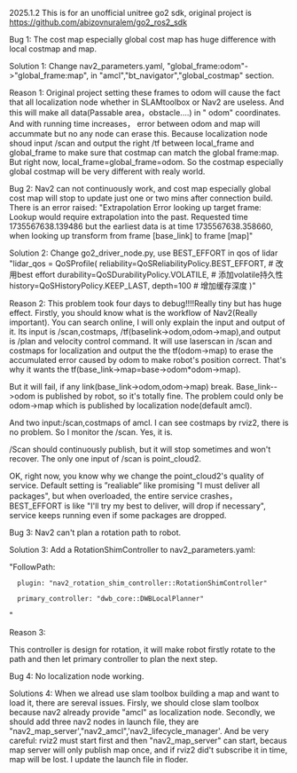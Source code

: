 2025.1.2
This is for an unofficial unitree go2 sdk, original project is https://github.com/abizovnuralem/go2_ros2_sdk


Bug 1:
  The cost map especially global cost map has huge difference with local costmap and map.

  
Solution 1:
  Change nav2_parameters.yaml, "global_frame:odom"->"global_frame:map", in "amcl","bt_navigator","global_costmap" section.




  
Reason 1: 
  Original project setting these frames to odom will cause the fact that all localization node whether in SLAMtoolbox or Nav2 are useless. And this will make all data(Passable area，obstacle....) in " odom" coordinates. And with running time increases， error between odom and map will accummate but no any node can erase this. Because localization node shoud input /scan and output the right /tf between local_frame and global_frame to make sure that costmap can match the global frame:map. But right now, local_frame=global_frame=odom. So the costmap especially global costmap will be very different with realy world.

  
Bug 2:
  Nav2 can not continuously work, and cost map especially global cost map will stop to update just one or two mins after connection build. There is an error raised:
  "Extrapolation Error looking up target frame: Lookup would require extrapolation into the past. Requested time 1735567638.139486 but the earliest data is at time 1735567638.358660, when looking up transform from frame [base_link] to frame [map]"


Solution 2:
  Change go2_driver_node.py, use BEST_EFFORT in qos of lidar
"lidar_qos = QoSProfile(
    reliability=QoSReliabilityPolicy.BEST_EFFORT,  # 改用best effort
    durability=QoSDurabilityPolicy.VOLATILE,       # 添加volatile持久性
    history=QoSHistoryPolicy.KEEP_LAST,
    depth=100                                      # 增加缓存深度
)"


Reason 2:
  This problem took four days to debug!!!!Really tiny but has huge effect. Firstly, you should know what is the workflow of Nav2(Really important). You can search online, I will only explain the input and output of it. Its input is /scan,costmaps, /tf(baselink->odom,odom->map),and output is /plan and velocity control command.  It will use laserscan in /scan and costmaps for localization and output the the tf(odom->map) to erase the accumulated error caused by odom to make robot's position correct. That's why it wants the tf(base_link->map=base->odom*odom->map). 
  
  But it will fail, if any link(base_link->odom,odom->map) break. Base_link-->odom is published by robot, so it's totally fine. The problem could only be odom->map which is published by localization node(default amcl). 
  
  And two input:/scan,costmaps of amcl. I can see costmaps by rviz2, there is no problem. So I monitor the /scan. Yes, it is.
  
  /Scan should continuously publish, but it will stop sometimes and won't recover. The only one input of /scan is point_cloud2.
  
  OK, right now, you know why we change the point_cloud2's quality of service. Default setting is ”realiable“ like promising "I must deliver all packages", but when overloaded, the entire service crashes，BEST_EFFORT is like "I'll try my best to deliver, will drop if necessary", service keeps running even if some packages are dropped.







Bug 3: Nav2 can't plan a rotation path to robot.

Solution 3:
  Add a RotationShimController to nav2_parameters.yaml:
  
  "FollowPath:
  
      plugin: "nav2_rotation_shim_controller::RotationShimController"
      
      primary_controller: "dwb_core::DWBLocalPlanner"
      
  "
  
Reason 3:

  This controller is design for rotation, it will make robot firstly rotate to the path and then let primary controller to plan the next step.



Bug 4: No localization node working.

Solutions 4:
  When we alread use slam toolbox building a map and want to load it, there are sereval issues. Firsly, we should close slam toolbox because nav2 already provide "amcl" as localization node. Secondly, we should add three nav2 nodes in launch file, they are "nav2_map_server',"nav2_amcl",'nav2_lifecycle_manager'. And be very careful: rviz2 must start first and then "nav2_map_server" can start, becaus map server will only publish map once, and if rviz2 did't subscribe it in time, map will be lost. 
I update the launch file in floder. 
  
       
  
  



